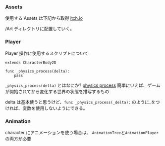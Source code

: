 ### Assets

使用する Assets は下記から取得
[itch.io](https://itch.io/profile/cupnooble)

/Art ディレクトリに配置していく。

### Player

Player 操作に使用するスクリプトについて

```gotdot
extends CharacterBody2D

func _physics_process(delta):
	pass
```

`_physics_process(delta)` とはなにか?
[physics process](https://docs.godotengine.org/en/stable/tutorials/scripting/idle_and_physics_processing.html#doc-idle-and-physics-processing)
簡単にいえば、ゲームが開始されてから変化する世界の状態を描写するもの

delta は基本使うと思うけど、`func _physics_process(_delta):` のように\_をつければ、変数を使用しないようにできる。

### Animation

character にアニメーションを使う場合は、
`AnimationTree`と`AnimationPlayer`の両方が必要
